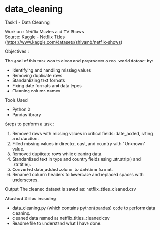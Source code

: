 # data_cleaning
Task 1 - Data Cleaning

Work on : Netflix Movies and TV Shows  
Source: Kaggle - Netflix Titles (https://www.kaggle.com/datasets/shivamb/netflix-shows)

Objectives : 

The goal of this task was to clean and preprocess a real-world dataset by:

- Identifying and handling missing values
- Removing duplicate rows
- Standardizing text formats
- Fixing date formats and data types
- Cleaning column names

Tools Used
- Python 3
- Pandas library

Steps to perform a task :  

1. Removed rows with missing values in critical fields: date_added, rating and duration.
2. Filled missing values in director, cast, and country with "Unknown" value.
3. Removed duplicate rows while cleaning data.
4. Standardized text in type and country fields using .str.strip() and .str.title().
5. Converted date_added column to datetime format.
6. Renamed column headers to lowercase and replaced spaces with underscores.

Output
The cleaned dataset is saved as: netflix_titles_cleaned.csv 

Attached 3 files including 
- data_cleaning.py (which contains python(pandas) code to perform data cleaning.
- cleaned data named as netflix_titles_cleaned.csv
- Readme file to understand what I have done.

